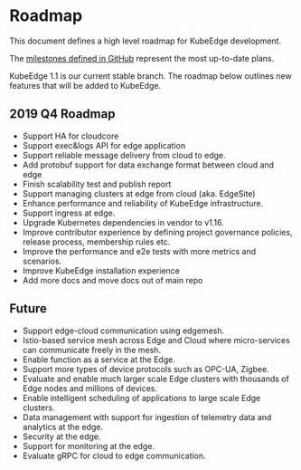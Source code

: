 # Roadmap

This document defines a high level roadmap for KubeEdge development.

The [milestones defined in GitHub](https://github.com/kubeedge/kubeedge/milestones) represent the most up-to-date plans.

KubeEdge 1.1 is our current stable branch. The roadmap below outlines new features that will be added to KubeEdge.

## 2019 Q4 Roadmap
- Support HA for cloudcore
- Support exec&logs API for edge application
- Support reliable message delivery from cloud to edge.
- Add protobuf support for data exchange format between cloud and edge
- Finish scalability test and publish report
- Support managing clusters at edge from cloud (aka. EdgeSite)
- Enhance performance and reliability of KubeEdge infrastructure.
- Support ingress at edge.
- Upgrade Kubernetes dependencies in vendor to v1.16.
- Improve contributor experience by defining project governance policies, release process, membership rules etc.
- Improve the performance and e2e tests with more metrics and scenarios.
- Improve KubeEdge installation experience
- Add more docs and move docs out of main repo

## Future
- Support edge-cloud communication using edgemesh.
- Istio-based service mesh across Edge and Cloud where micro-services can communicate freely in the mesh.
- Enable function as a service at the Edge.
- Support more types of device protocols such as OPC-UA, Zigbee.
- Evaluate and enable much larger scale Edge clusters with thousands of Edge nodes and millions of devices.
- Enable intelligent scheduling of applications to large scale Edge clusters.
- Data management with support for ingestion of telemetry data and analytics at the edge.
- Security at the edge.
- Support for monitoring at the edge.
- Evaluate gRPC for cloud to edge communication.
